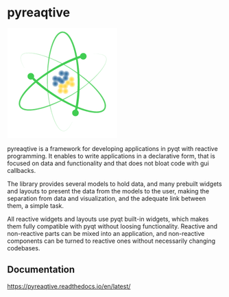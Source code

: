 # pyreaqtive
![alt text](doc/source/_static/logo256.png)

pyreaqtive is a framework for developing applications in pyqt with reactive programming. It enables to write applications in a declarative form, that is focused on data and functionality and that does not bloat code with gui callbacks.

The library provides several models to hold data, and many prebuilt widgets and layouts to present the data from the models to the user, making the separation from data and visualization, and the adequate link between them, a simple task.

All reactive widgets and layouts use pyqt built-in widgets, which makes them fully compatible with pyqt without loosing functionality. Reactive and non-reactive parts can be mixed into an application, and non-reactive components can be turned to reactive ones without necessarily changing codebases.

## Documentation
https://pyreaqtive.readthedocs.io/en/latest/